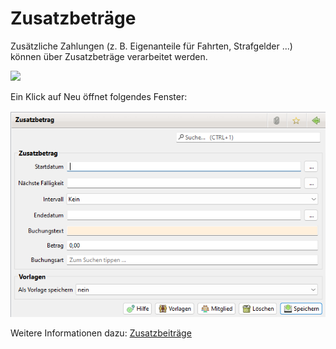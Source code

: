 # Zusatzbeträge

Zusätzliche Zahlungen \(z. B. Eigenanteile für Fahrten, Strafgelder ...\) können über Zusatzbeträge verarbeitet werden.

![](../../assets/mitgliedzusatzbetraege.png)

Ein Klick auf Neu öffnet folgendes Fenster:

![](../../assets/mitgliedzusatzbetraegeneu.png)

Weitere Informationen dazu: [Zusatzbeiträge](../zusatzbetrage.md)